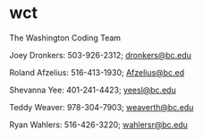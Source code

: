 # wct
The Washington Coding Team

Joey Dronkers: 503-926-2312; dronkers@bc.edu

Roland Afzelius: 516-413-1930; Afzelius@bc.ed

Shevanna Yee: 401-241-4423; yeesl@bc.edu

Teddy Weaver: 978-304-7903; weaverth@bc.edu

Ryan Wahlers: 516-426-3220; wahlersr@bc.edu
